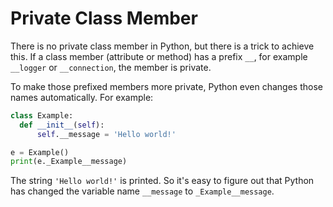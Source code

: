 # Private Class Member

There is no private class member in Python, but there is a trick to achieve this. If a class member (attribute or method) has a prefix `__`, for example `__logger` or `__connection`, the member is private.

To make those prefixed members more private, Python even changes those names automatically. For example:

  ```python
class Example:
    def __init__(self):
        self.__message = 'Hello world!'

e = Example()
print(e._Example__message)
  ```

The string `'Hello world!'` is printed. So it's easy to figure out that Python has changed the variable name `__message` to `_Example__message`.
